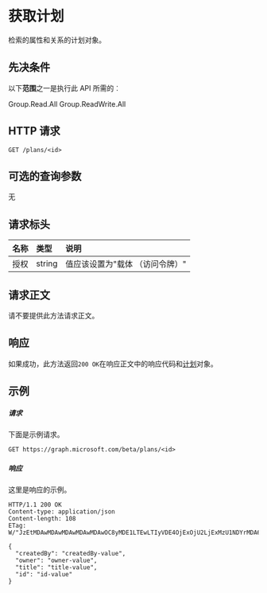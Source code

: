 # <a name="get-plan"></a>获取计划

检索的属性和关系的计划对象。
## <a name="prerequisites"></a>先决条件
以下**范围**之一是执行此 API 所需的︰
 
Group.Read.All Group.ReadWrite.All

## <a name="http-request"></a>HTTP 请求
<!-- { "blockType": "ignored" } -->
```http
GET /plans/<id>
```
## <a name="optional-query-parameters"></a>可选的查询参数
无

## <a name="request-headers"></a>请求标头
| 名称       | 类型 | 说明|
|:-----------|:------|:----------|
| 授权  | string  | 值应该设置为"载体 （访问令牌）" |

## <a name="request-body"></a>请求正文
请不要提供此方法请求正文。
## <a name="response"></a>响应
如果成功，此方法返回`200 OK`在响应正文中的响应代码和[计划](../resources/plan.md)对象。
## <a name="example"></a>示例
##### <a name="request"></a>请求
下面是示例请求。
<!-- {
  "blockType": "request",
  "name": "get_plan"
}-->
```http
GET https://graph.microsoft.com/beta/plans/<id>
```
##### <a name="response"></a>响应
这里是响应的示例。 
<!-- {
  "blockType": "response",
  "truncated": true,
  "@odata.type": "microsoft.graph.plan"
} -->
```http
HTTP/1.1 200 OK
Content-type: application/json
Content-length: 108
ETag: W/"JzEtMDAwMDAwMDAwMDAwMDAwOC8yMDE1LTEwLTIyVDE4OjExOjU2LjExMzU1NDYrMDA6MDAn"

{
  "createdBy": "createdBy-value",
  "owner": "owner-value",
  "title": "title-value",
  "id": "id-value"
}
```

<!-- uuid: 8fcb5dbc-d5aa-4681-8e31-b001d5168d79
2015-10-25 14:57:30 UTC -->
<!-- {
  "type": "#page.annotation",
  "description": "Get plan",
  "keywords": "",
  "section": "documentation",
  "tocPath": ""
}-->